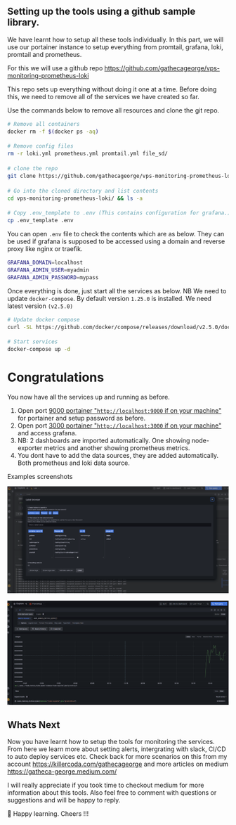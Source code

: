 ## Setting up the tools using a github sample library.

We have learnt how to setup all these tools individually. In this part, we will use our portainer instance to setup everything from promtail, grafana, loki, promtail and prometheus.

For this we will use a github repo https://github.com/gathecageorge/vps-monitoring-prometheus-loki

This repo sets up everything without doing it one at a time. Before doing this, we need to remove all of the services we have created so far.

Use the commands below to remove all resources and clone the git repo.
```bash
# Remove all containers
docker rm -f $(docker ps -aq)

# Remove config files
rm -r loki.yml prometheus.yml promtail.yml file_sd/

# clone the repo
git clone https://github.com/gathecageorge/vps-monitoring-prometheus-loki.git

# Go into the cloned directory and list contents
cd vps-monitoring-prometheus-loki/ && ls -a

# Copy .env_template to .env (This contains configuration for grafana.)
cp .env_template .env 
```

You can open `.env` file to check the contents which are as below. They can be used if grafana is supposed to be accessed using a domain and reverse proxy like nginx or traefik.
```bash
GRAFANA_DOMAIN=localhost
GRAFANA_ADMIN_USER=myadmin
GRAFANA_ADMIN_PASSWORD=mypass
```

Once everything is done, just start all the services as below. NB We need to update `docker-compose`. By default version `1.25.0` is installed. We need latest version `(v2.5.0)`
```bash
# Update docker compose
curl -SL https://github.com/docker/compose/releases/download/v2.5.0/docker-compose-linux-x86_64 -o /usr/bin/docker-compose

# Start services
docker-compose up -d
```

# Congratulations
 You now have all the services up and running as before. 
 1. Open port [9000 portainer "`http://localhost:9000` if on your machine"]({{TRAFFIC_HOST1_9000}}) for portainer and setup password as before.
 2. Open port [3000 portainer "`http://localhost:3000` if on your machine"]({{TRAFFIC_HOST1_3000}}) and access grafana. 
 3. NB: 2 dashboards are imported automatically. One showing node-exporter metrics and another showing prometheus metrics.
 4. You dont have to add the data sources, they are added automatically. Both prometheus and loki data source.

Examples screenshots

![Loki logs expolore](https://raw.githubusercontent.com/gathecageorge/killercoda/main/2-micro-services-monitoring-grafana/images/end1.png)

![Prometheus explore](https://raw.githubusercontent.com/gathecageorge/killercoda/main/2-micro-services-monitoring-grafana/images/end2.png)

## Whats Next
Now you have learnt how to setup the tools for monitoring the services. From here we learn more about setting alerts, intergrating with slack, CI/CD to auto deploy services etc. Check back for more scenarios on this from my account https://killercoda.com/gathecageorge and more articles on medium https://gatheca-george.medium.com/

I will really appreciate if you took time to checkout medium for more information about this tools. Also feel free to comment with questions or suggestions and will be happy to reply.

👏 Happy learning. Cheers !!!

